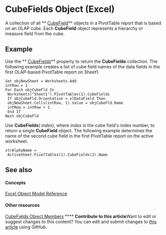 
# CubeFields Object (Excel)

A collection of all  ** [CubeField](6db16910-6c27-651a-c388-e54e27fe4519.md)** objects in a PivotTable report that is based on an OLAP cube. Each **CubeField** object represents a hierarchy or measure field from the cube.


## Example

Use the  ** [CubeFields](043d6946-4d78-ba59-bef7-5aa4d000041d.md)** property to return the **CubeFields** collection. The following example creates a list of cube field names of the data fields in the first OLAP-based PivotTable report on Sheet1.


```
Set objNewSheet = Worksheets.Add 
intRow = 1 
For Each objCubeFld In _ 
 Worksheets("Sheet1").PivotTables(1).CubeFields 
 If objCubeFld.Orientation = xlDataField Then 
 objNewSheet.Cells(intRow, 1).Value = objCubeFld.Name 
 intRow = intRow + 1 
 End If 
Next objCubeFld
```

Use  **CubeFields**( _index_), where  _index_ is the cube field's index number, to return a single **CubeField** object. The following example determines the name of the second cube field in the first PivotTable report on the active worksheet.




```
strAlphaName = _ 
 ActiveSheet.PivotTables(1).CubeFields(2).Name
```


## See also


#### Concepts


 [Excel Object Model Reference](11ea8598-8a20-92d5-f98b-0da04263bf2c.md)
#### Other resources


 [CubeFields Object Members](92d974bf-4956-fd8e-60c7-d0edd3cee734.md)
****   **Contribute to this article**Want to edit or suggest changes to this content? You can edit and submit changes to  [this article](https://github.com/jhershey00/VBA_Excel_Test/OpenXMLCon/articles/cfb7b4f4-e9c3-45a3-daa4-fe4d3c52fb1f.md) using GitHub.

